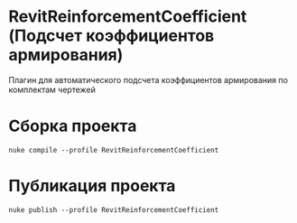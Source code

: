 # RevitReinforcementCoefficient (Подсчет коэффициентов армирования)
Плагин для автоматического подсчета коэффициентов армирования по комплектам чертежей

# Сборка проекта
```
nuke compile --profile RevitReinforcementCoefficient
```

# Публикация проекта
```
nuke publish --profile RevitReinforcementCoefficient
```
